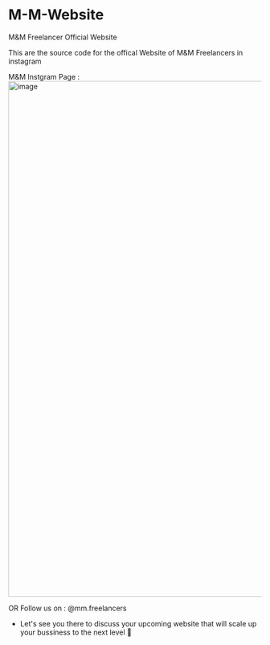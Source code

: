# M-M-Website
M&amp;M Freelancer Official Website

This are the source code for the offical Website of M&M Freelancers in instagram 


M&M Instgram Page : 
<img width="2304" height="1026" alt="image" src="https://github.com/user-attachments/assets/43eebb42-f92c-4215-bdc8-1391a0dccc8c" />


OR Follow us on : @mm.freelancers

- Let's see you there to discuss your upcoming website that will scale up your bussiness to the next level 🤯

